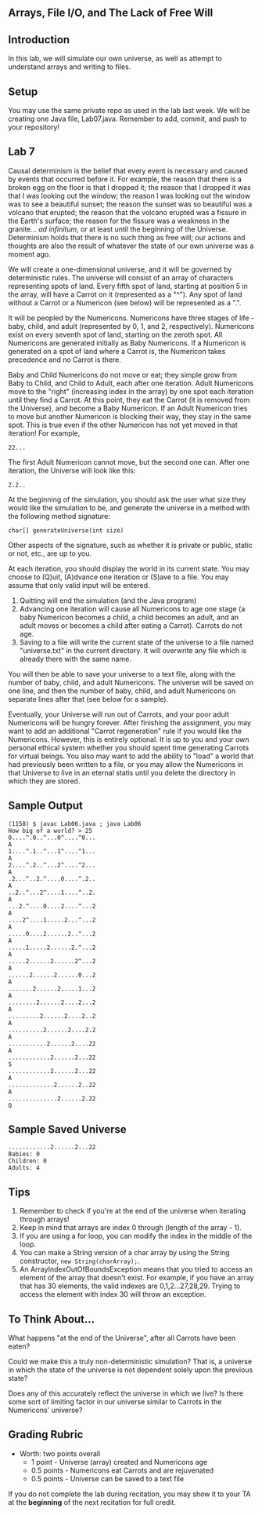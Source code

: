 ## Arrays, File I/O, and The Lack of Free Will

## Introduction

In this lab, we will simulate our own universe, as well as attempt to understand arrays and writing to files.

## Setup

You may use the same private repo as used in the lab last week.  We will be creating one Java file, Lab07.java.  Remember to add, commit, and push to your repository!

## Lab 7

Causal determinism is the belief that every event is necessary and caused by events that occurred before it.  For example, the reason that there is a broken egg on the floor is that I dropped it; the reason that I dropped it was that I was looking out the window; the reason I was looking out the window was to see a beautiful sunset; the reason the sunset was so beautiful was a volcano that erupted; the reason that the volcano erupted was a fissure in the Earth's surface; the reason for the fissure was a weakness in the granite... _ad infinitum_, or at least until the beginning of the Universe.  Determinism holds that there is no such thing as free will; our actions and thoughts are also the result of whatever the state of our own universe was a moment ago.

We will create a one-dimensional universe, and it will be governed by deterministic rules.  The universe will consist of an array of characters representing spots of land.  Every fifth spot of land, starting at position 5 in the array, will have a Carrot on it (represented as a "^").  Any spot of land without a Carrot or a Numericon (see below) will be represented as a ".".

It will be peopled by the Numericons.  Numericons have three stages of life - baby, child, and adult (represented by 0, 1, and 2, respectively).  Numericons exist on every seventh spot of land, starting on the zeroth spot.  All Numericons are generated initially as Baby Numericons.  If a Numericon is generated on a spot of land where a Carrot is, the Numericon takes precedence and no Carrot is there.

Baby and Child Numericons do not move or eat; they simple grow from Baby to Child, and Child to Adult, each after one iteration.  Adult Numericons move to the "right" (increasing index in the array) by one spot each iteration until they find a Carrot.  At this point, they eat the Carrot (it is removed from the Universe), and become a Baby Numericon.  If an Adult Numericon tries to move but another Numericon is blocking their way, they stay in the same spot.  This is true even if the other Numericon has not yet moved in that iteration!  For example,

```
22...
```

The first Adult Numericon cannot move, but the second one can.  After one iteration, the Universe will look like this:

```
2.2..
```

At the beginning of the simulation, you should ask the user what size they would like the simulation to be, and generate the universe in a method with the following method signature:

```
char[] generateUniverse(int size)
```

Other aspects of the signature, such as whether it is private or public, static or not, etc., are up to you.

At each iteration, you should display the world in its current state.  You may choose to (Q)uit, (A)dvance one iteration or (S)ave to a file.  You may assume that only valid input will be entered.

1. Quitting will end the simulation (and the Java program)
2. Advancing one iteration will cause all Numericons to age one stage (a baby Numericon becomes a child, a child becomes an adult, and an adult moves or becomes a child after eating a Carrot).  Carrots do not age.
3. Saving to a file will write the current state of the universe to a file named "universe.txt" in the current directory.  It will overwrite any file which is already there with the same name.

You will then be able to save your universe to a text file, along with the number of baby, child, and adult Numericons.  The universe will be saved on one line, and then the number of baby, child, and adult Numericons on separate lines after that (see below for a sample).

Eventually, your Universe will run out of Carrots, and your poor adult Numericons will be hungry forever.  After finishing the assignment, you may want to add an additional "Carrot regeneration" rule if you would like the Numericons.  However, this is entirely optional.  It is up to you and your own personal ethical system whether you should spent time generating Carrots for virtual beings.  You also may want to add the ability to "load" a world that had previously been written to a file, or you may allow the Numericons in that Universe to live in an eternal statis until you delete the directory in which they are stored.  

## Sample Output

```
(1158) $ javac Lab06.java ; java Lab06
How big of a world? > 25
0....^.0..^...0^....^0...
A
1....^.1..^...1^....^1...
A
2....^.2..^...2^....^2...
A
.2...^..2.^....0....^.2..
A
..2..^...2^....1....^..2.
A
...2.^....0....2....^...2
A
....2^....1.....2...^...2
A
.....0....2......2..^...2
A
.....1.....2......2.^...2
A
.....2......2......2^...2
A
......2......2......0...2
A
.......2......2.....1...2
A
........2......2....2...2
A
.........2......2....2..2
A
..........2......2....2.2
A
...........2......2....22
A
............2......2...22
S
............2......2...22
A
.............2......2..22
A
..............2......2.22
Q
```
## Sample Saved Universe

```
............2......2...22
Babies: 0
Children: 0
Adults: 4
```

## Tips

1. Remember to check if you're at the end of the universe when iterating through arrays!
2. Keep in mind that arrays are index 0 through (length of the array - 1).
3. If you are using a for loop, you can modify the index in the middle of the loop.
4. You can make a String version of a char array by using the String constructor, `new String(charArray);`.
5. An ArrayIndexOutOfBoundsException means that you tried to access an element of the array that doesn't exist.  For example, if you have an array that has 30 elements, the valid indexes are 0,1,2...27,28,29.  Trying to access the element with index 30 will throw an exception.

## To Think About...

What happens "at the end of the Universe", after all Carrots have been eaten?

Could we make this a truly non-deterministic simulation?  That is, a universe in which the state of the universe is not dependent solely upon the previous state?

Does any of this accurately reflect the universe in which we live?  Is there some sort of limiting factor in our universe similar to Carrots in the Numericons' universe?

## Grading Rubric
* Worth: two points overall
  * 1 point - Universe (array) created and Numericons age
  * 0.5 points - Numericons eat Carrots and are rejuvenated
  * 0.5 points - Universe can be saved to a text file

If you do not complete the lab during recitation, you may show it to your TA at the **beginning** of the next recitation for full credit.

